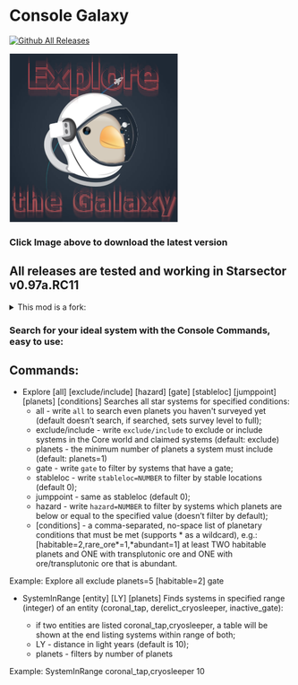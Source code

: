# Console Galaxy
[![Github All Releases](https://img.shields.io/github/downloads/Anexgohan/ConsoleGalaxy/total.svg)]()


[![Download Link click Image Above](https://github.com/Anexgohan/ConsoleGalaxy/blob/main/icon.png)](https://github.com/Anexgohan/ConsoleGalaxy/releases/latest/)
### Click Image above to download the latest version


## All releases are tested and working in Starsector v0.97a.RC11

<details>
  <summary>This mod is a fork:</summary>
    
  ```
  [0.95a] Explore the Galaxy 1.2.3
  ```

  [Explore the Galaxy - Starsector Forum Link](https://fractalsoftworks.com/forum/index.php?topic=21800.0)
  
</details>


### Search for your ideal system with the Console Commands, easy to use:

## Commands:

+ Explore [all] [exclude/include] [hazard] [gate] [stableloc] [jumppoint] [planets] [conditions]
    Searches all star systems for specified conditions:
    - all - write `all` to search even planets you haven't surveyed yet (default doesn’t search, if searched, sets survey level to full);
    - exclude/include - write `exclude/include` to exclude or include systems in the Core world and claimed systems (default: exclude)
    - planets - the minimum number of planets a system must include (default: planets=1)
    - gate - write `gate` to filter by systems that have a gate;
    - stableloc - write `stableloc=NUMBER` to filter by stable locations (default 0);
    - jumppoint - same as stableloc (default 0);
    - hazard - write `hazard=NUMBER` to filter by systems which planets are below or equal to the specified value (doesn’t filter by default);
    - [conditions] - a comma-separated, no-space list of planetary conditions that must be met (supports * as a wildcard), e.g.: \[habitable=2,rare_ore*=1,*abundant=1] at least TWO habitable planets and ONE with transplutonic ore and ONE with ore/transplutonic ore that is abundant.

Example: Explore all exclude planets=5 [habitable=2] gate

+ SystemInRange <entity>[entity] [LY] [planets]
    Finds systems in specified range (integer) of an entity (coronal_tap, derelict_cryosleeper, inactive_gate):
    - if two entities are listed coronal_tap,cryosleeper, a table will be shown at the end listing systems within range of both;
    - LY - distance in light years (default is 10);
    - planets - filters by number of planets

Example: SystemInRange coronal_tap,cryosleeper 10
